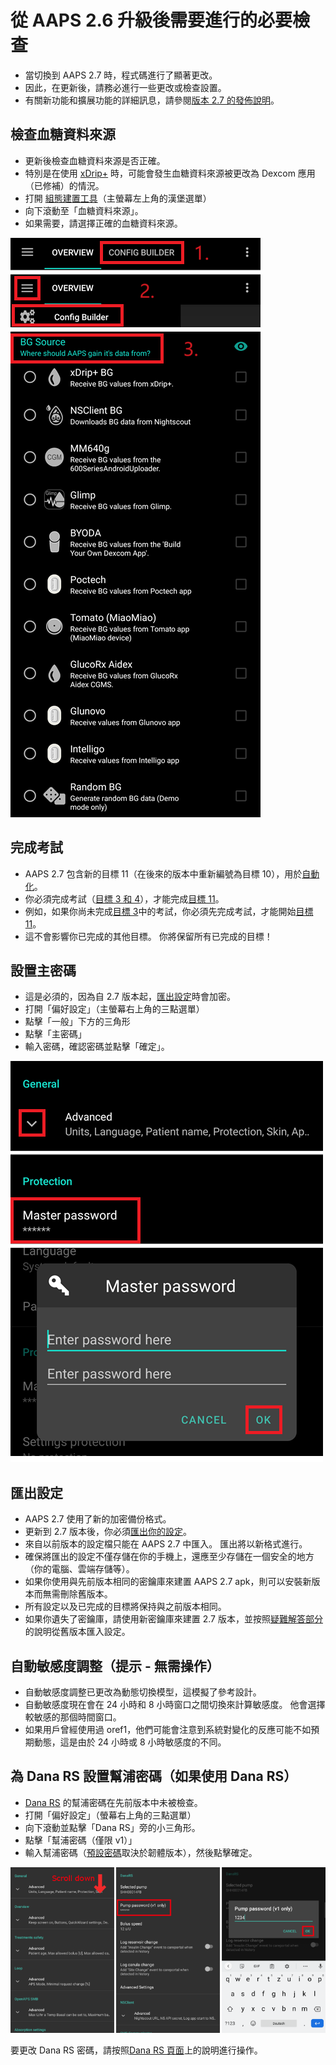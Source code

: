 # 從 AAPS 2.6 升級後需要進行的必要檢查

- 當切換到 AAPS 2.7 時，程式碼進行了顯著更改。
- 因此，在更新後，請務必進行一些更改或檢查設置。
- 有關新功能和擴展功能的詳細訊息，請參閱[版本 2.7 的發佈說明](Releasenotes-version-2-7-0)。

## 檢查血糖資料來源

- 更新後檢查血糖資料來源是否正確。
- 特別是在使用 [xDrip+](../Configuration/xdrip.md) 時，可能會發生血糖資料來源被更改為 Dexcom 應用（已修補）的情況。
- 打開 [組態建置工具](Config-Builder-bg-source)（主螢幕左上角的漢堡選單）
- 向下滾動至「血糖資料來源」。
- 如果需要，請選擇正確的血糖資料來源。

![血糖資料來源](../images/ConfBuild_BG.png)

## 完成考試

- AAPS 2.7 包含新的目標 11（在後來的版本中重新編號為目標 10），用於[自動化](../Usage/Automation.md)。
- 你必須完成考試（[目標 3 和 4](Objectives-objective-3-prove-your-knowledge)），才能完成[目標 11](Objectives-objective-10-automation)。
- 例如，如果你尚未完成[目標 3](../Usage/Objectives-objective-3-prove-your-knowledge)中的考試，你必須先完成考試，才能開始[目標 11](Objectives-objective-10-automation)。
- 這不會影響你已完成的其他目標。 你將保留所有已完成的目標！

## 設置主密碼

- 這是必須的，因為自 2.7 版本起，[匯出設定](../Usage/ExportImportSettings.md)時會加密。
- 打開「偏好設定」（主螢幕右上角的三點選單）
- 點擊「一般」下方的三角形
- 點擊「主密碼」
- 輸入密碼，確認密碼並點擊「確定」。

![設置主密碼](../images/MasterPW.png)

## 匯出設定

- AAPS 2.7 使用了新的加密備份格式。
- 更新到 2.7 版本後，你必須[匯出你的設定](../Usage/ExportImportSettings.md)。
- 來自以前版本的設定檔只能在 AAPS 2.7 中匯入。 匯出將以新格式進行。
- 確保將匯出的設定不僅存儲在你的手機上，還應至少存儲在一個安全的地方（你的電腦、雲端存儲等）。
- 如果你使用與先前版本相同的密鑰庫來建置 AAPS 2.7 apk，則可以安裝新版本而無需刪除舊版本。
- 所有設定以及已完成的目標將保持與之前版本相同。
- 如果你遺失了密鑰庫，請使用新密鑰庫來建置 2.7 版本，並按照[疑難解答部分](troubleshooting_androidstudio-lost-keystore)的說明從舊版本匯入設定。

## 自動敏感度調整（提示 - 無需操作）

- 自動敏感度調整已更改為動態切換模型，這模擬了參考設計。
- 自動敏感度現在會在 24 小時和 8 小時窗口之間切換來計算敏感度。 他會選擇較敏感的那個時間窗口。
- 如果用戶曾經使用過 oref1，他們可能會注意到系統對變化的反應可能不如預期動態，這是由於 24 小時或 8 小時敏感度的不同。

## 為 Dana RS 設置幫浦密碼（如果使用 Dana RS）

- [Dana RS](../Configuration/DanaRS-Insulin-Pump.md) 的幫浦密碼在先前版本中未被檢查。
- 打開「偏好設定」（螢幕右上角的三點選單）
- 向下滾動並點擊「Dana RS」旁的小三角形。
- 點擊「幫浦密碼（僅限 v1）」
- 輸入幫浦密碼（[預設密碼](DanaRS-Insulin-Pump-default-password)取決於韌體版本），然後點擊確定。

![設置 Dana RS 密碼](../images/DanaRSPW.png)

要更改 Dana RS 密碼，請按照[Dana RS 頁面](DanaRS-Insulin-Pump-change-password-on-pump)上的說明進行操作。
